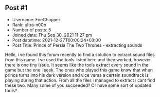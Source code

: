 ## Post #1
- Username: FoeChopper
- Rank: ultra-n00b
- Number of posts: 5
- Joined date: Thu Sep 30, 2021 11:27 pm
- Post datetime: 2021-12-27T00:00:24+00:00
- Post Title: Prince of Persia The Two Thrones - extracting sounds

Hello, i ve found this forum recently to find a solution to extract sound files from this game. I ve used the tools listed here and they worked, however there is one tiny issue.
It seems like the tools extract every sound in the game but the one i seek.
The ones who played this game know that when prince turns into his dark version and vice versa a certain soundtrack is playing during that action.
From all the files i managed to extract i cant find these two. Many some of you succeeded? Or have some sort of updated tools?
